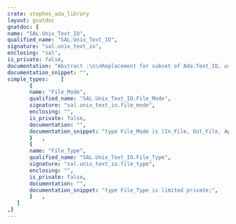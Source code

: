 ```yaml
---
crate: stephes_ada_library
layout: gnatdoc
gnatdoc: {
name: "SAL.Unix_Text_IO",
qualified_name: "SAL.Unix_Text_IO",
signature: "sal.unix_text_io",
enclosing: "sal",
is_private: false,
documentation: "Abstract :\n\nReplacement for subset of Ada.Text_IO, using Unix line endings\non all platforms.\n\nFor very large files, this is significantly faster than Text_IO\noutput followed by dos2unix.\n\nCopyright (C) 2020 Free Software Foundation All Rights Reserved.\n\nThis library is free software;  you can redistribute it and/or modify it\nunder terms of the  GNU General Public License  as published by the Free\nSoftware  Foundation;  either version 3,  or (at your  option) any later\nversion. This library is distributed in the hope that it will be useful,\nbut WITHOUT ANY WARRANTY;  without even the implied warranty of MERCHAN-\nTABILITY or FITNESS FOR A PARTICULAR PURPOSE.",
documentation_snippet: "",
simple_types:    [
       {
       name: "File_Mode",
       qualified_name: "SAL.Unix_Text_IO.File_Mode",
       signature: "sal.unix_text_io.file_mode",
       enclosing: "",
       is_private: false,
       documentation: "",
       documentation_snippet: "type File_Mode is (In_File, Out_File, Append_File);",
       }   ,
       {
       name: "File_Type",
       qualified_name: "SAL.Unix_Text_IO.File_Type",
       signature: "sal.unix_text_io.file_type",
       enclosing: "",
       is_private: false,
       documentation: "",
       documentation_snippet: "type File_Type is limited private;",
       }   ,
   ]
,}
---
```

